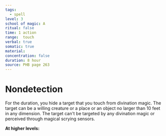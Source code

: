 ```yaml
---
tags:
  - spell
level: 3
school of magic: A
ritual: false
time: 1 action
range:  touch
verbal: true
somatic: true
material: 
concentration: false
duration: 8 hour
source: PHB page 263
---
```

# Nondetection
For the duration, you hide a target that you touch from divination magic. The target can be a willing creature or a place or an object no larger than 10 feet in any dimension. The target can't be targeted by any divination magic or perceived through magical scrying sensors.

**At higher levels:** 
